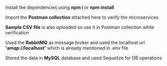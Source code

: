 Install the dependencies using **npm i** or **npm install**

Import the **Postman collection** attached here to verify the microservices

**Sample CSV file** is also uploaded so use it in Postman collection while verification

Used the **RabbitMQ** as message broker and used the localhost url **'amqp://localhost'** which is already mentioned in .env file

Stored the data in **MySQL** database and used Sequelize for DB operations
